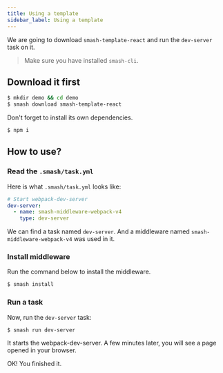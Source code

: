 ```yaml
---
title: Using a template
sidebar_label: Using a template
---
```


We are going to download `smash-template-react` and run the `dev-server` task on it.

> Make sure you have installed `smash-cli`.

## Download it first

```bash
$ mkdir demo && cd demo
$ smash download smash-template-react
```

Don't forget to install its own dependencies.

```bash
$ npm i
```

## How to use?

### Read the `.smash/task.yml`

Here is what `.smash/task.yml` looks like:

```yaml
# Start webpack-dev-server
dev-server:
  - name: smash-middleware-webpack-v4
    type: dev-server
```

We can find a task named `dev-server`. And a middleware named `smash-middleware-webpack-v4` was used in it.

### Install middleware

Run the command below to install the middleware.

```bash
$ smash install
```

### Run a task

Now, run the `dev-server` task:

```bash
$ smash run dev-server
```

It starts the webpack-dev-server. A few minutes later, you will see a page opened in your browser.

OK! You finished it.
